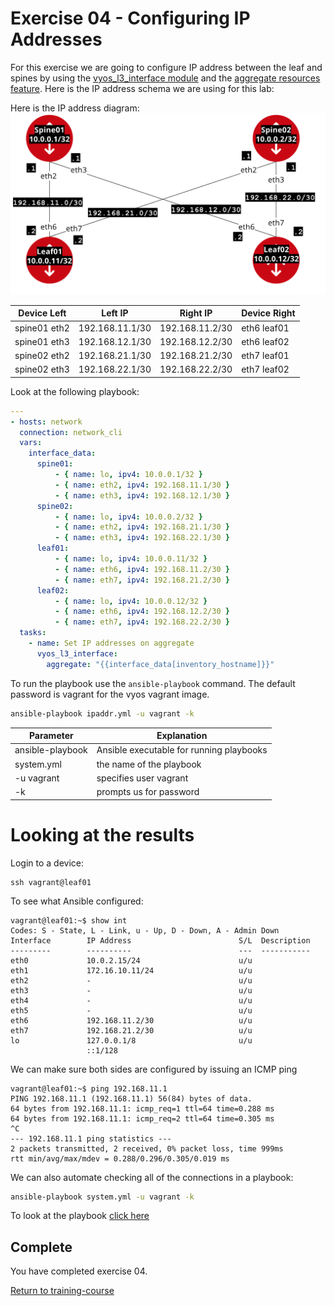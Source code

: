 # Exercise 04 - Configuring IP Addresses

For this exercise we are going to configure IP address between the leaf and spines by using the [vyos_l3_interface module](http://docs.ansible.com/ansible/latest/vyos_l3_interface_module.html) and the [aggregate resources feature](https://www.ansible.com/blog/accelerate-ansible-networking-aggregate-resources).  Here is the IP address schema we are using for this lab:

Here is the IP address diagram:
![diagram](ipaddress_diagram.png)

Device Left | Left IP | Right IP | Device Right
------------ | ------------- | ------------- | -------------
spine01 eth2 | 192.168.11.1/30 | 192.168.11.2/30 | eth6 leaf01
spine01 eth3 | 192.168.12.1/30 | 192.168.12.2/30 | eth6 leaf02
spine02 eth2 | 192.168.21.1/30 | 192.168.21.2/30 | eth7 leaf01
spine02 eth3 | 192.168.22.1/30 | 192.168.22.2/30 | eth7 leaf02


Look at the following playbook:

```yml
---
- hosts: network
  connection: network_cli
  vars:
    interface_data:
      spine01:
          - { name: lo, ipv4: 10.0.0.1/32 }
          - { name: eth2, ipv4: 192.168.11.1/30 }
          - { name: eth3, ipv4: 192.168.12.1/30 }
      spine02:
          - { name: lo, ipv4: 10.0.0.2/32 }
          - { name: eth2, ipv4: 192.168.21.1/30 }
          - { name: eth3, ipv4: 192.168.22.1/30 }
      leaf01:
          - { name: lo, ipv4: 10.0.0.11/32 }
          - { name: eth6, ipv4: 192.168.11.2/30 }
          - { name: eth7, ipv4: 192.168.21.2/30 }
      leaf02:
          - { name: lo, ipv4: 10.0.0.12/32 }
          - { name: eth6, ipv4: 192.168.12.2/30 }
          - { name: eth7, ipv4: 192.168.22.2/30 }
  tasks:
    - name: Set IP addresses on aggregate
      vyos_l3_interface:
        aggregate: "{{interface_data[inventory_hostname]}}"
```

To run the playbook use the `ansible-playbook` command.  The default password is vagrant for the vyos vagrant image.

```bash
ansible-playbook ipaddr.yml -u vagrant -k
```
Parameter | Explanation
------------ | -------------
ansible-playbook | Ansible executable for running playbooks
system.yml | the name of the playbook
-u vagrant | specifies user vagrant
-k | prompts us for password

# Looking at the results

Login to a device:
```
ssh vagrant@leaf01
```

To see what Ansible configured:
```
vagrant@leaf01:~$ show int
Codes: S - State, L - Link, u - Up, D - Down, A - Admin Down
Interface        IP Address                        S/L  Description
---------        ----------                        ---  -----------
eth0             10.0.2.15/24                      u/u
eth1             172.16.10.11/24                   u/u
eth2             -                                 u/u
eth3             -                                 u/u
eth4             -                                 u/u
eth5             -                                 u/u
eth6             192.168.11.2/30                   u/u
eth7             192.168.21.2/30                   u/u
lo               127.0.0.1/8                       u/u
                 ::1/128
```
We can make sure both sides are configured by issuing an ICMP ping
```
vagrant@leaf01:~$ ping 192.168.11.1
PING 192.168.11.1 (192.168.11.1) 56(84) bytes of data.
64 bytes from 192.168.11.1: icmp_req=1 ttl=64 time=0.288 ms
64 bytes from 192.168.11.1: icmp_req=2 ttl=64 time=0.305 ms
^C
--- 192.168.11.1 ping statistics ---
2 packets transmitted, 2 received, 0% packet loss, time 999ms
rtt min/avg/max/mdev = 0.288/0.296/0.305/0.019 ms
```

We can also automate checking all of the connections in a playbook:

```bash
ansible-playbook system.yml -u vagrant -k
```

To look at the playbook [click here](check.yml)


## Complete
You have completed exercise 04.

[Return to training-course](../README.md)
